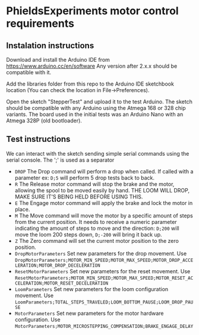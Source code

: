 # PhieldsExperiments motor control requirements
## Instalation instructions
Download and install the Arduino IDE  from https://www.arduino.cc/en/software
Any version after 2.x.x should be compatible with it.

Add the libraries folder from this repo to the Arduino IDE sketchbook location (You can check the location in File->Preferences).

Open the sketch "StepperTest" and upload it to the test Arduino. The sketch should be compatible with any Arduino using the Atmega 168 or 328 chip variants. The board used in the initial tests was an Arduino Nano with an Atmega 328P (old bootloader).


## Test instructions
We can interact with the sketch sending simple serial commands using the serial console. The ';' is used as a separator

- `DROP` The Drop command will perform a drop when called. If called with a parameter ex: `D;5` will perform 5 drop tests back to back.
- `R` The Release motor command will stop the brake and the motor, allowing the spool to be moved easily by hand. THE LOOM WILL DROP, MAKE SURE IT'S BEING HELD BEFORE USING THIS.
- `E` The Engage motor command will apply the brake and lock the motor in place.
- `M` The Move command will move the motor by a specific amount of steps from the current position. It needs to receive a numeric parameter indicating the amount of steps to move and the direction: `D;200` will move the loom 200 steps down, `D;-200` will bring it back up.
- `Z` The Zero command will set the current motor position to the zero position.
- `DropMotorParameters` Set new parameters for the drop movement. Use `DropMotorParameters;MOTOR_MIN_SPEED;MOTOR_MAX_SPEED;MOTOR_DROP_ACCELERATION;MOTOR_DROP_DECELERATION`
- `ResetMotorParameters` Set new parameters for the reset movement. Use `ResetMotorParameters;MOTOR_MIN_SPEED;MOTOR_MAX_SPEED;MOTOR_RESET_ACCELERATION;MOTOR_RESET_DECELERATION`
- `LoomParameters` Set new parameters for the loom configuration movement. Use `LoomParameters;TOTAL_STEPS_TRAVELED;LOOM_BOTTOM_PAUSE;LOOM_DROP_PAUSE`
- `MotorParameters` Set new parameters for the motor hardware configuration. Use `MotorParameters;MOTOR_MICROSTEPPING_COMPENSATION;BRAKE_ENGAGE_DELAY`
